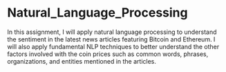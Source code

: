 # Natural_Language_Processing
In this assignment, I will apply natural language processing to understand the sentiment in the latest news articles featuring Bitcoin and Ethereum. I will also apply fundamental NLP techniques to better understand the other factors involved with the coin prices such as common words, phrases, organizations, and entities mentioned in the articles.
